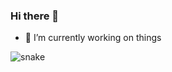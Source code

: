 ### Hi there 👋

- 🔭 I’m currently working on things

 <img src="https://github.com/akshitagupta15june/akshitagupta15june/blob/output/github-contribution-grid-snake.svg" alt="snake"></center>
